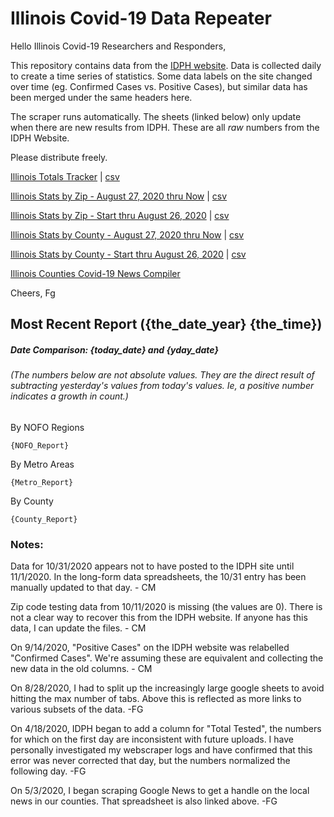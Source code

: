 # Illinois Covid-19 Data Repeater

Hello Illinois Covid-19 Researchers and Responders,

This repository contains data from the [IDPH website](http://www.dph.illinois.gov/covid19/covid19-statistics).  Data is collected daily to create a time series of statistics.  Some data labels on the site changed over time (eg. Confirmed Cases vs. Positive Cases), but similar data has been merged under the same headers here.

The scraper runs automatically. The sheets (linked below) only update when there are new results from IDPH.
These are all _raw_ numbers from the IDPH Website. 

Please distribute freely.

[Illinois Totals Tracker](https://drive.google.com/open?id=1MWNebArAjjTTtJdxQcnUakShSbADhccx3xw28L2Nflo) | [csv](https://docs.google.com/spreadsheets/d/e/2PACX-1vTPKJQBxdcH_6Omx0RafPTtzOAct-dGKD_A3WNEGtCEVHlMQMvth0WmFVjZJROV1FBGHKwrTSgt17AV/pub?output=csv)


[Illinois Stats by Zip - August 27, 2020 thru Now](https://drive.google.com/open?id=11P36C4z4B2vIXSfgchfAwWfLRnUD0zqg0Ki-MWCiC58) | [csv](https://docs.google.com/spreadsheets/d/e/2PACX-1vREg6fiLFxCxtR_SVLz7SHPoqJc7WSWnf4_tAx58Tk7_VZqdk0v0yVwIhHuouiuUbCQMDNtdJuH2Qhy/pub?output=csv)

[Illinois Stats by Zip - Start thru August 26, 2020](https://docs.google.com/spreadsheets/d/1s806jjVrGlejJkMtSSbjW7bh_LCmTYCiXujUTGhiv8o) | [csv](https://docs.google.com/spreadsheets/d/e/2PACX-1vS0ZfBggtLOJI1Upx6SEM2Ya0g6vWa8FWvKZPxIRtTtQnflQUk0khepTJMBTK9wbz_gtPyTwo5e2NSZ/pub?output=csv)


[Illinois Stats by County - August 27, 2020 thru Now](https://drive.google.com/open?id=1sbLLUOqEv_s2eOh3iQyWRw7JOB8rixfu1oBXgPy8zP8) | [csv](https://docs.google.com/spreadsheets/d/e/2PACX-1vSb9azvdy7HOiz7R4M_Z3ILxtw3Ns2mnt1qHhyTumlobNU3JXmTjRwUgu6fnPnKhMfrjJ7hKubbyIqR/pub?output=csv)

[Illinois Stats by County - Start thru August 26, 2020](https://docs.google.com/spreadsheets/d/1FByx9UUGQ4SLnUv8rZOFaji5F-KjoDcVu68vkU7ZJss) | [csv](https://docs.google.com/spreadsheets/d/e/2PACX-1vSlixXENtmT18YM4ZwZkoFSDeol4EZ9aV1iDJle6Q4BBQEaKUZKEQlRhRPR18KwdpenXaiopztY38HC/pub?output=csv)


[Illinois Counties Covid-19 News Compiler](https://docs.google.com/spreadsheets/d/1Ik_Cyiv5Be4Cx-mCAf9jjNf1t4MVTmxqQeNesJjXhWY/)

Cheers, Fg

## Most Recent Report ({the_date_year} {the_time})
##### Date Comparison: {today_date} and {yday_date}
###### (The numbers below are not absolute values. They are the direct result of subtracting yesterday's values from today's values. Ie, a positive number indicates a growth in count.)

By NOFO Regions

```
{NOFO_Report}
```

By Metro Areas
```
{Metro_Report}
```

By County

```
{County_Report}
```




### Notes:
Data for 10/31/2020 appears not to have posted to the IDPH site until 11/1/2020.  In the long-form data spreadsheets, the 10/31 entry has been manually updated to that day. - CM

Zip code testing data from 10/11/2020 is missing (the values are 0).  There is not a clear way to recover this from the IDPH website.  If anyone has this data, I can update the files. - CM

On 9/14/2020, "Positive Cases" on the IDPH website was relabelled "Confirmed Cases".  We're assuming these are equivalent and collecting the new data in the old columns. - CM

On 8/28/2020, I had to split up the increasingly large google sheets to avoid hitting the max number of tabs. Above this is reflected as more links to various subsets of the data. -FG

On 4/18/2020, IDPH began to add a column for "Total Tested", the numbers for which on the first day are inconsistent with future uploads.  I have personally investigated my webscraper logs and have confirmed that this error was never corrected that day, but the numbers normalized the following day.  -FG

On 5/3/2020, I began scraping Google News to get a handle on the local news in our counties. That spreadsheet is also linked above.  -FG

